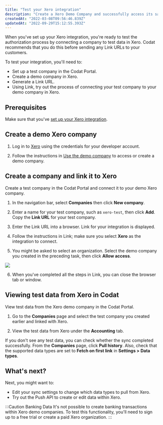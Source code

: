 ```yaml
---
title: "Test your Xero integration"
description: "Create a Xero Demo Company and successfully access its sandbox data through Codat's Xero integration"
createdAt: "2022-03-08T09:56:46.839Z"
updatedAt: "2022-09-29T15:12:55.393Z"
---
```


When you've set up your Xero integration, you're ready to test the authorization process by connecting a company to test data in Xero. Codat recommends that you do this before sending any Link URLs to your customers.

To test your integration, you'll need to:

- Set up a test company in the Codat Portal.
- Create a demo company in Xero.
- Generate a Link URL.
- Using Link, try out the process of connecting your test company to your demo company in Xero.

## Prerequisites

Make sure that you've [set up your Xero integration](/integrations/accounting/xero/accounting-xero-setup).

## Create a demo Xero company

1. Log in to <a href="https://xero.com" target="_blank">Xero</a> using the credentials for your developer account.

2. Follow the instructions in <a href="https://central.xero.com/s/article/Use-the-demo-company" target="_blank"> Use the demo company</a> to access or create a demo company.

## Create a company and link it to Xero

Create a test company in the Codat Portal and connect it to your demo Xero company.

1. In the navigation bar, select **Companies** then click **New company**.

2. Enter a name for your test company, such as `xero-test`, then click **Add**. Copy the **Link URL** for your test company.

3. Enter the Link URL into a browser. Link for your integration is displayed.

4. Follow the instructions in Link; make sure you select **Xero** as the integration to connect.

5. You might be asked to select an organization. Select the demo company you created in the preceding task, then click **Allow access**.

<img src="/img/old/658ee87-Xero-Authorize.png" />

6. When you've completed all the steps in Link, you can close the browser tab or window.

## Viewing test data from Xero in Codat

View test data from the Xero demo company in the Codat Portal.

1. Go to the **Companies** page and select the test company you created earlier and linked with Xero.

2. View the test data from Xero under the **Accounting** tab.

If you don't see any test data, you can check whether the sync completed successfully. From the **Companies** page, click **Pull history**. Also, check that the supported data types are set to **Fetch on first link** in **Settings > Data types**.

## What's next?

Next, you might want to:

- Edit your sync settings to change which data types to pull from Xero.
- Try out the Push API to create or edit data within Xero.

:::Caution Banking Data
It's not possible to create banking transactions within Xero demo companies. To test this functionality, you'll need to sign up to a free trial or create a paid Xero organization.
:::
